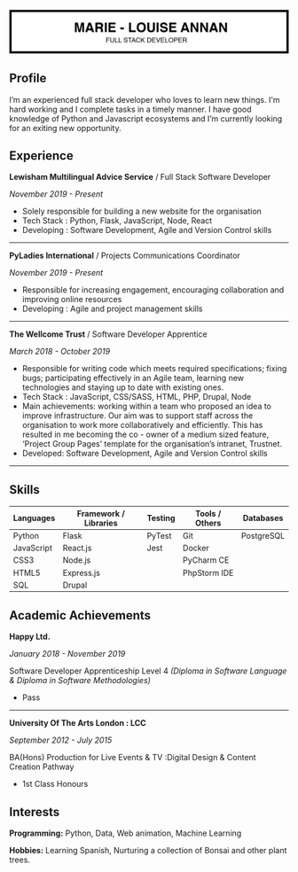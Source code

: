 ![ml header](/img/ml_cv_header2.png)

## Profile

I’m an experienced full stack developer who loves to learn new things. I'm hard working and I complete tasks in a timely manner. I have good knowledge of Python and Javascript ecosystems and I’m currently looking for an exiting new opportunity.

## Experience

**Lewisham Multilingual Advice Service** / Full Stack Software Developer

_November 2019 - Present_

- Solely responsible for building a new website for the organisation
- Tech Stack : Python, Flask, JavaScript, Node, React
- Developing : Software Development, Agile and Version Control skills

***
**PyLadies International** / Projects Communications Coordinator

_November 2019 - Present_
- Responsible for increasing engagement, encouraging collaboration and improving online resources
- Developing : Agile and project management skills

***

**The Wellcome Trust** / Software Developer Apprentice

_March 2018 - October 2019_

- Responsible for writing code which meets required specifications; fixing bugs; participating effectively in an Agile team, learning new technologies and staying up to date with existing ones.
- Tech Stack : JavaScript, CSS/SASS, HTML, PHP, Drupal, Node
- Main achievements: working within a team who proposed an idea to improve infrastructure. Our aim was to support staff across the organisation to work more collaboratively and efficiently. This has resulted in me becoming the co - owner of a medium sized feature, ‘Project Group Pages’ template for the organisation’s intranet, Trustnet.
- Developed: Software Development, Agile and Version Control skills

***

## Skills

| Languages  | Framework / Libraries  | Testing  | Tools / Others  | Databases  |
|---|---|---|---|---|
| Python   | Flask  | PyTest  | Git  |  PostgreSQL |
| JavaScript  | React.js  | Jest  | Docker  |   |
| CSS3  | Node.js  |   |PyCharm CE   |   | 
| HTML5  | Express.js  |   |  PhpStorm IDE |   |
| SQL  | Drupal  |   |   |   |


## Academic Achievements

**Happy Ltd.** 

_January 2018 - November 2019_

Software Developer Apprenticeship Level 4 _(Diploma in Software Language & Diploma in Software Methodologies)_

- Pass

***

**University Of The Arts London : LCC** 

_September 2012 - July 2015_

BA(Hons) Production for Live Events & TV :Digital Design & Content Creation Pathway

- 1st Class Honours

## Interests

**Programming:** Python, Data, Web animation, Machine Learning

**Hobbies:** Learning Spanish, Nurturing a collection of Bonsai and other plant trees.


